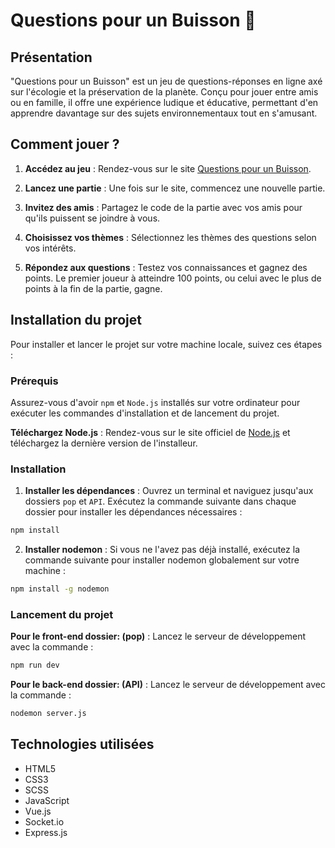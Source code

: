 # Questions pour un Buisson 🌳

## Présentation

"Questions pour un Buisson" est un jeu de questions-réponses en ligne axé sur l'écologie et la préservation de la planète. Conçu pour jouer entre amis ou en famille, il offre une expérience ludique et éducative, permettant d'en apprendre davantage sur des sujets environnementaux tout en s'amusant.

## Comment jouer ?

1. **Accédez au jeu** : Rendez-vous sur le site [Questions pour un Buisson]().

2. **Lancez une partie** : Une fois sur le site, commencez une nouvelle partie.

3. **Invitez des amis** : Partagez le code de la partie avec vos amis pour qu'ils puissent se joindre à vous.

4. **Choisissez vos thèmes** : Sélectionnez les thèmes des questions selon vos intérêts.

5. **Répondez aux questions** : Testez vos connaissances et gagnez des points. Le premier joueur à atteindre 100 points, ou celui avec le plus de points à la fin de la partie, gagne.

## Installation du projet

Pour installer et lancer le projet sur votre machine locale, suivez ces étapes :

### Prérequis

Assurez-vous d'avoir `npm` et `Node.js` installés sur votre ordinateur pour exécuter les commandes d'installation et de lancement du projet.

**Téléchargez Node.js** : Rendez-vous sur le site officiel de [Node.js](https://nodejs.org/) et téléchargez la dernière version de l'installeur.

### Installation

1. **Installer les dépendances** : Ouvrez un terminal et naviguez jusqu'aux dossiers `pop` et `API`. Exécutez la commande suivante dans chaque dossier pour installer les dépendances nécessaires :

```bash
npm install
```

2. **Installer nodemon** : Si vous ne l'avez pas déjà installé, exécutez la commande suivante pour installer nodemon globalement sur votre machine :

```bash
npm install -g nodemon
```

### Lancement du projet

**Pour le front-end dossier: (pop)** : Lancez le serveur de développement avec la commande :

```bash
npm run dev
```

**Pour le back-end dossier: (API)** : Lancez le serveur de développement avec la commande :

```bash
nodemon server.js
```

## Technologies utilisées

- HTML5
- CSS3
- SCSS
- JavaScript
- Vue.js
- Socket.io
- Express.js